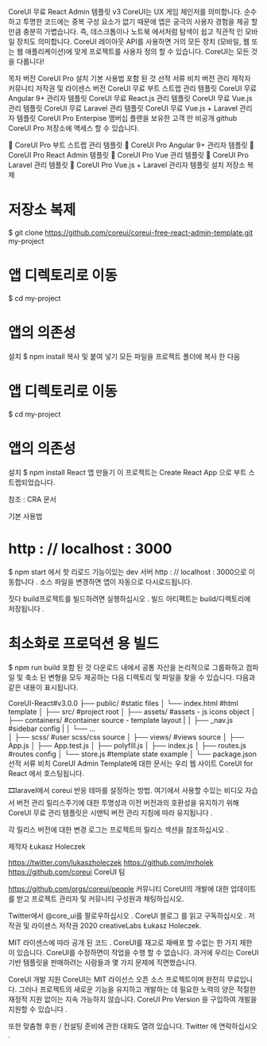CoreUI 무료 React Admin 템플릿 v3
CoreUI는 UX 게임 체인저를 의미합니다. 순수하고 투명한 코드에는 중복 구성 요소가 없기 때문에 앱은 궁극의 사용자 경험을 제공 할만큼 충분히 가볍습니다. 즉, 데스크톱이나 노트북 에서처럼 탐색이 쉽고 직관적 인 모바일 장치도 의미합니다. CoreUI 레이아웃 API를 사용하면 거의 모든 장치 (모바일, 웹 또는 웹 애플리케이션)에 맞게 프로젝트를 사용자 정의 할 수 있습니다. CoreUI는 모든 것을 다룹니다!

목차
버전
CoreUI Pro
설치
기본 사용법
포함 된 것
선적 서류 비치
버전 관리
제작자
커뮤니티
저작권 및 라이센스
버전
CoreUI 무료 부트 스트랩 관리 템플릿
CoreUI 무료 Angular 9+ 관리자 템플릿
CoreUI 무료 React.js 관리 템플릿
CoreUI 무료 Vue.js 관리 템플릿
CoreUI 무료 Laravel 관리 템플릿
CoreUI 무료 Vue.js + Laravel 관리자 템플릿
CoreUI Pro
Enterpise 멤버십 플랜을 보유한 고객 만 비공개 github CoreUI Pro 저장소에 액세스 할 수 있습니다.

💪 CoreUI Pro 부트 스트랩 관리 템플릿
💪 CoreUI Pro Angular 9+ 관리자 템플릿
💪 CoreUI Pro React Admin 템플릿
💪 CoreUI Pro Vue 관리 템플릿
💪 CoreUI Pro Laravel 관리 템플릿
💪 CoreUI Pro Vue.js + Laravel 관리자 템플릿
설치
저장소 복제
# 저장소 복제
$ git clone https://github.com/coreui/coreui-free-react-admin-template.git my-project

# 앱 디렉토리로 이동 
$ cd my-project

# 앱의 의존성 
설치 $ npm install
복사 및 붙여 넣기
모든 파일을 프로젝트 폴더에 복사 한 다음

# 앱 디렉토리로 이동 
$ cd my-project

# 앱의 의존성 
설치 $ npm install
React 앱 만들기
이 프로젝트는 Create React App 으로 부트 스트랩되었습니다.

참조 : CRA 문서

기본 사용법
# http : // localhost : 3000 
$ npm start 에서 핫 리로드 기능이있는 dev 서버
http : // localhost : 3000으로 이동합니다 . 소스 파일을 변경하면 앱이 자동으로 다시로드됩니다.

짓다
build프로젝트를 빌드하려면 실행하십시오 . 빌드 아티팩트는 build/디렉토리에 저장됩니다 .

# 최소화로 프로덕션 용 빌드 
$ npm run build
포함 된 것
다운로드 내에서 공통 자산을 논리적으로 그룹화하고 컴파일 및 축소 된 변형을 모두 제공하는 다음 디렉토리 및 파일을 찾을 수 있습니다. 다음과 같은 내용이 표시됩니다.

CoreUI-React#v3.0.0
├── public/          #static files
│   └── index.html   #html template
│
├── src/             #project root
│   ├── assets/      #assets - js icons object
│   ├── containers/  #container source - template layout
|   │   ├── _nav.js  #sidebar config
|   │   └── ...      
│   ├── scss/        #user scss/css source
│   ├── views/       #views source
│   ├── App.js
│   ├── App.test.js
│   ├── polyfill.js
│   ├── index.js
│   ├── routes.js    #routes config
│   └── store.js     #template state example 
│
└── package.json
선적 서류 비치
CoreUI Admin Template에 대한 문서는 우리 웹 사이트 CoreUI for React 에서 호스팅됩니다.

🎞️laravel에서 coreui 반응 테마를 설정하는 방법. 여기에서 사용할 수있는 비디오 자습서
버전 관리
릴리스주기에 대한 투명성과 이전 버전과의 호환성을 유지하기 위해 CoreUI 무료 관리 템플릿은 시맨틱 버전 관리 지침에 따라 유지됩니다 .

각 릴리스 버전에 대한 변경 로그는 프로젝트의 릴리스 섹션을 참조하십시오 .

제작자
Łukasz Holeczek

https://twitter.com/lukaszholeczek
https://github.com/mrholek
https://github.com/coreui
CoreUI 팀

https://github.com/orgs/coreui/people
커뮤니티
CoreUI의 개발에 대한 업데이트를 받고 프로젝트 관리자 및 커뮤니티 구성원과 채팅하십시오.

Twitter에서 @core_ui를 팔로우하십시오 .
CoreUI 블로그 를 읽고 구독하십시오 .
저작권 및 라이센스
저작권 2020 creativeLabs Łukasz Holeczek.

MIT 라이센스에 따라 공개 된 코드 . CoreUI를 재고로 재배포 할 수없는 한 가지 제한이 있습니다. CoreUI를 수정하면이 작업을 수행 할 수 없습니다. 과거에 우리는 CoreUI 기반 템플릿을 판매하려는 사람들과 몇 가지 문제에 직면했습니다.

CoreUI 개발 지원
CoreUI는 MIT 라이선스 오픈 소스 프로젝트이며 완전히 무료입니다. 그러나 프로젝트의 새로운 기능을 유지하고 개발하는 데 필요한 노력의 양은 적절한 재정적 지원 없이는 지속 가능하지 않습니다. CoreUI Pro Version 을 구입하여 개발을 지원할 수 있습니다 .

또한 맞춤형 후원 / 컨설팅 준비에 관한 대화도 열려 있습니다. Twitter 에 연락하십시오 .